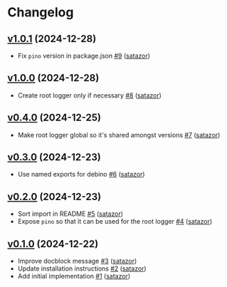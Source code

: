 # Changelog

## [v1.0.1](https://github.com/uphold/debino/releases/tag/v1.0.1) (2024-12-28)
- Fix `pino` version in package.json [\#9](https://github.com/uphold/debino/pull/9) ([satazor](https://github.com/satazor))

## [v1.0.0](https://github.com/uphold/debino/releases/tag/v1.0.0) (2024-12-28)
- Create root logger only if necessary [\#8](https://github.com/uphold/debino/pull/8) ([satazor](https://github.com/satazor))

## [v0.4.0](https://github.com/uphold/debino/releases/tag/v0.4.0) (2024-12-25)
- Make root logger global so it's shared amongst versions [\#7](https://github.com/uphold/debino/pull/7) ([satazor](https://github.com/satazor))

## [v0.3.0](https://github.com/uphold/debino/releases/tag/v0.3.0) (2024-12-23)
- Use named exports for debino [\#6](https://github.com/uphold/debino/pull/6) ([satazor](https://github.com/satazor))

## [v0.2.0](https://github.com/uphold/debino/releases/tag/v0.2.0) (2024-12-23)
- Sort import in README [\#5](https://github.com/uphold/debino/pull/5) ([satazor](https://github.com/satazor))
- Expose `pino` so that it can be used for the root logger [\#4](https://github.com/uphold/debino/pull/4) ([satazor](https://github.com/satazor))

## [v0.1.0](https://github.com/uphold/debino/releases/tag/v0.1.0) (2024-12-22)
- Improve docblock message [\#3](https://github.com/uphold/debino/pull/3) ([satazor](https://github.com/satazor))
- Update installation instructions [\#2](https://github.com/uphold/debino/pull/2) ([satazor](https://github.com/satazor))
- Add initial implementation [\#1](https://github.com/uphold/debino/pull/1) ([satazor](https://github.com/satazor))
